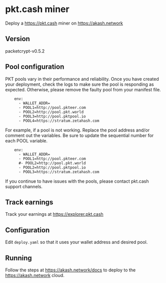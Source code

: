 # pkt.cash miner

Deploy a https://pkt.cash miner on https://akash.network

## Version

packetcrypt-v0.5.2

## Pool configuration

PKT pools vary in their performance and reliability.  Once you have created your deployment, check the logs to make sure the pool is responding as expected. Otherwise, please remove the faulty pool from your manifest file.

```
    env:
      - WALLET_ADDR=
      - POOL1=http://pool.pkteer.com
      - POOL2=http://pool.pkt.world
      - POOL3=http://pool.pktpool.io
      - POOL4=https://stratum.zetahash.com
```

For example, if a pool is not working.  Replace the pool address and/or comment out the variables. Be sure to update the sequential number for each POOL variable.

```
    env:
      - WALLET_ADDR=
      - POOL1=http://pool.pkteer.com
      #- POOL2=http://pool.pkt.world
      - POOL2=http://pool.pktpool.io
      - POOL3=https://stratum.zetahash.com
```

If you continue to have issues with the pools, please contact pkt.cash support channels.

## Track earnings

Track your earnings at https://explorer.pkt.cash

## Configuration

Edit `deploy.yaml` so that it uses your wallet address and desired pool.

## Running

Follow the steps at https://akash.network/docs to deploy to the https://akash.network cloud.
